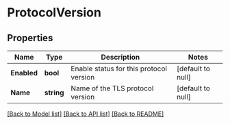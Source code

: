 # ProtocolVersion

## Properties
Name | Type | Description | Notes
------------ | ------------- | ------------- | -------------
**Enabled** | **bool** | Enable status for this protocol version | [default to null]
**Name** | **string** | Name of the TLS protocol version | [default to null]

[[Back to Model list]](../README.md#documentation-for-models) [[Back to API list]](../README.md#documentation-for-api-endpoints) [[Back to README]](../README.md)

